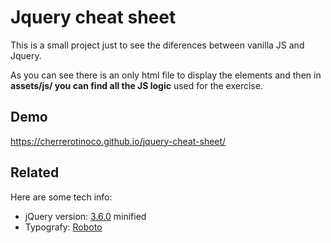 # Jquery cheat sheet

This is a small project just to see the diferences between vanilla JS and Jquery.

As you can see there is an only html file to display the elements and then in **assets/js/ you can find all the JS logic** used for the exercise.

## Demo

https://cherrerotinoco.github.io/jquery-cheat-sheet/

  
## Related

Here are some tech info:

- jQuery version: [3.6.0](https://code.jquery.com/jquery-3.6.0.min.js) minified
- Typografy: [Roboto](https://fonts.googleapis.com/css2?family=Roboto&display=swap)
